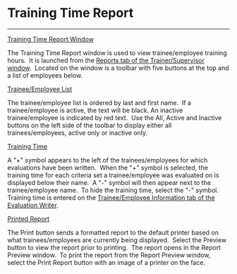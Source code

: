 # Training Time Report 
-----

<u>Training Time Report Window</u>

The Training Time Report window is used to view trainee/employee training 
hours.&nbsp; It is launched from the [Reports tab of the 
Trainer/Supervisor window](<7d9s.md>).&nbsp; Located on the window is a 
toolbar with five buttons at the top and a list of employees below.

<u>Trainee/Employee List</u>

The trainee/employee list is ordered by 
last and first name.&nbsp; If a trainee/employee is active, the text will 
be black. An inactive trainee/employee is indicated by red text.&nbsp; Use the 
All, Active and Inactive buttons on the left side of the toolbar to display either 
all trainees/employees, active only or inactive only.

<u>Training Time</u>

A "+" symbol appears to the left of the trainees/employees for which 
evaluations have been written.&nbsp; When the "+" symbol is selected, the 
training time for each criteria set a trainee/employee was evaluated on is 
displayed below their name.&nbsp; A "-" symbol will then appear next to the 
trainee/employee name.&nbsp; To hide the training time, select the "-" symbol.&nbsp; 
Training time is entered on the [Trainee/Employee 
Information tab of the Evaluation Writer](<7dbk.md>).

<u>Printed Report</u>

The Print button sends a formatted 
report to the default printer based on what trainees/employees are currently 
being displayed.&nbsp; Select the Preview button to view the report prior to 
printing.&nbsp; The report opens in the Report Preview window.&nbsp; To print 
the report from the Report Preview window, select the Print Report button with an image of a printer on the face.